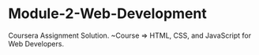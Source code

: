 # Module-2-Web-Development
Coursera Assignment Solution.
~Course => HTML, CSS, and JavaScript for Web Developers.
